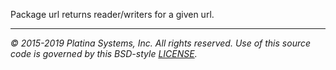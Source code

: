 Package url returns reader/writers for a given url.

---

*&copy; 2015-2019 Platina Systems, Inc. All rights reserved.
Use of this source code is governed by this BSD-style [LICENSE].*

[LICENSE]: ../../../LICENSE
